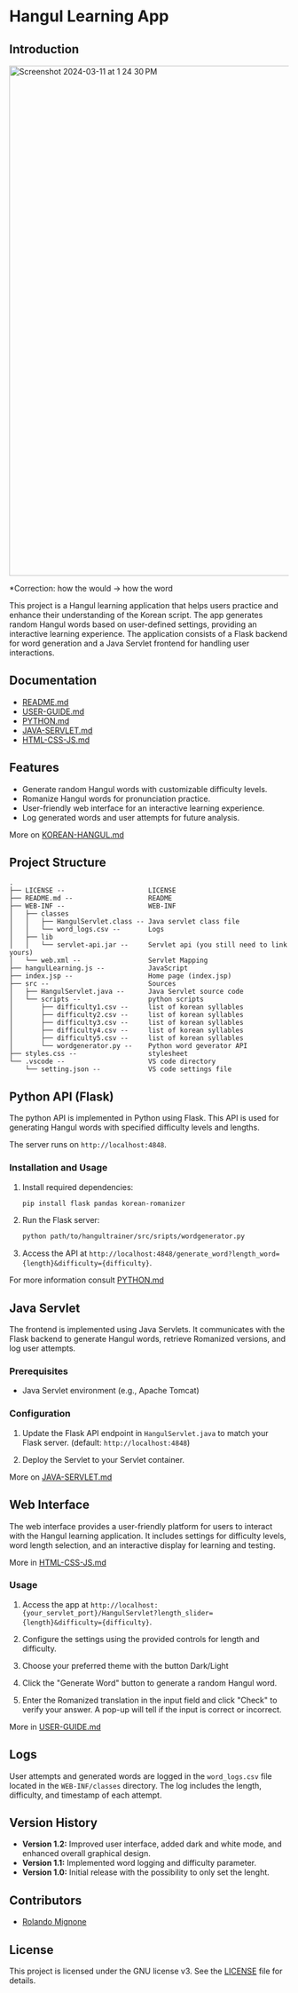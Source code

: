 # Hangul Learning App

## Introduction

<img width="919" alt="Screenshot 2024-03-11 at 1 24 30 PM" src="https://github.com/TheOwlSenpai/hangultrainer/assets/45239129/0cf1029e-9814-4e6e-9407-3b93c612b6af">

*Correction: how the would -> how the word

This project is a Hangul learning application that helps users practice and enhance their understanding of the Korean script. The app generates random Hangul words based on user-defined settings, providing an interactive learning experience. The application consists of a Flask backend for word generation and a Java Servlet frontend for handling user interactions.

## Documentation

- [README.md](README.md)
- [USER-GUIDE.md](USER-GUIDE.md)
- [PYTHON.md](PYTHON.md)
- [JAVA-SERVLET.md](JAVA-SERVLET.md)
- [HTML-CSS-JS.md](HTML-CSS-JS.md)

## Features

- Generate random Hangul words with customizable difficulty levels.
- Romanize Hangul words for pronunciation practice.
- User-friendly web interface for an interactive learning experience.
- Log generated words and user attempts for future analysis.

More on [KOREAN-HANGUL.md](KOREAN-HANGUL.md)

## Project Structure

```plaintext
.
├── LICENSE --                     LICENSE
├── README.md --                   README
├── WEB-INF --                     WEB-INF
│   ├── classes
│   │   ├── HangulServlet.class -- Java servlet class file
│   │   └── word_logs.csv --       Logs
│   ├── lib
│   │   └── servlet-api.jar --     Servlet api (you still need to link yours)
│   └── web.xml --                 Servlet Mapping
├── hangulLearning.js --           JavaScript
├── index.jsp --                   Home page (index.jsp)
├── src --                         Sources
│   ├── HangulServlet.java --      Java Servlet source code
│   └── scripts --                 python scripts
│       ├── difficulty1.csv --     list of korean syllables
│       ├── difficulty2.csv --     list of korean syllables
│       ├── difficulty3.csv --     list of korean syllables
│       ├── difficulty4.csv --     list of korean syllables
│       ├── difficulty5.csv --     list of korean syllables
│       └── wordgenerator.py --    Python word geverator API 
├── styles.css --                  stylesheet
└── .vscode --                     VS code directory
    └── setting.json --            VS code settings file
```

## Python API (Flask)

The python API is implemented in Python using Flask. This API is used for generating Hangul words with specified difficulty levels and lengths. 

The server runs on `http://localhost:4848`.

### Installation and Usage

1. Install required dependencies:
   ```bash
   pip install flask pandas korean-romanizer
   ```

2. Run the Flask server:
   ```bash
   python path/to/hangultrainer/src/sripts/wordgenerator.py
   ```

3. Access the API at `http://localhost:4848/generate_word?length_word={length}&difficulty={difficulty}`.

For more information consult [PYTHON.md](PYTHON.md)

## Java Servlet

The frontend is implemented using Java Servlets. It communicates with the Flask backend to generate Hangul words, retrieve Romanized versions, and log user attempts.

### Prerequisites

- Java Servlet environment (e.g., Apache Tomcat)

### Configuration

1. Update the Flask API endpoint in `HangulServlet.java` to match your Flask server. (default: `http://localhost:4848`)

2. Deploy the Servlet to your Servlet container.

More on [JAVA-SERVLET.md](JAVA-SERVLET.md)

## Web Interface

The web interface provides a user-friendly platform for users to interact with the Hangul learning application. It includes settings for difficulty levels, word length selection, and an interactive display for learning and testing.

More in [HTML-CSS-JS.md](HTML-CSS-JS.md)

### Usage

1. Access the app at `http://localhost:{your_servlet_port}/HangulServlet?length_slider={length}&difficulty={difficulty}`.

2. Configure the settings using the provided controls for length and difficulty. 

3.  Choose your preferred theme with the button Dark/Light   

4. Click the "Generate Word" button to generate a random Hangul word.

5. Enter the Romanized translation in the input field and click "Check" to verify your answer. A pop-up will tell if the input is correct or incorrect.

More in [USER-GUIDE.md](USER-GUIDE.md)

## Logs

User attempts and generated words are logged in the `word_logs.csv` file located in the `WEB-INF/classes` directory. The log includes the length, difficulty, and timestamp of each attempt.

## Version History

- **Version 1.2:** Improved user interface, added dark and white mode, and enhanced overall graphical design.
- **Version 1.1:** Implemented word logging and difficulty parameter.
- **Version 1.0:** Initial release with the possibility to only set the lenght.

## Contributors

- [Rolando Mignone](https://github.com/TheOwlSenpai)

## License

This project is licensed under the GNU license v3. See the [LICENSE](LICENSE) file for details.
